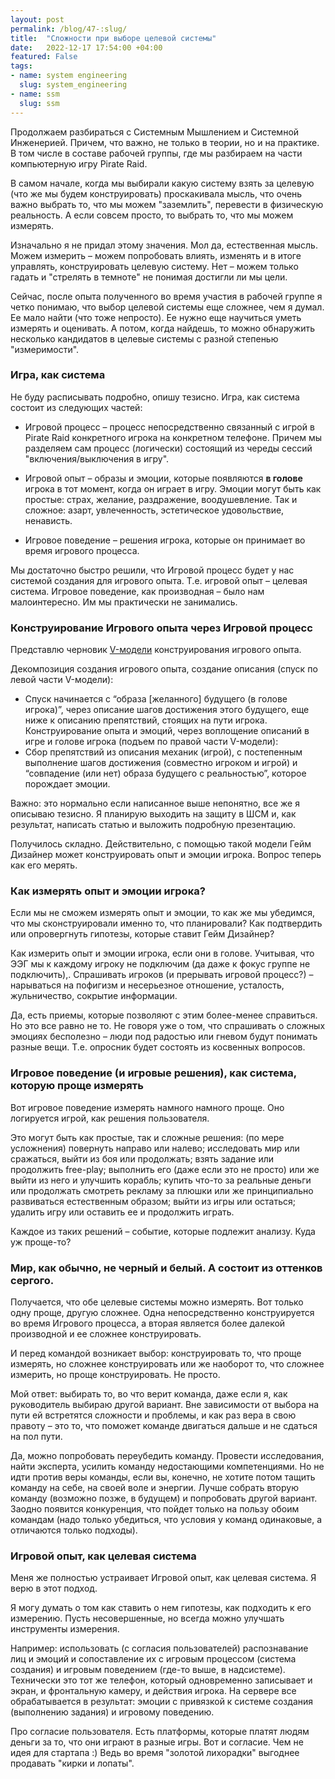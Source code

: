 ```yaml
---
layout: post
permalink: /blog/47-:slug/
title:  "Сложности при выборе целевой системы"
date:   2022-12-17 17:54:00 +04:00
featured: False
tags: 
- name: system engineering
  slug: system_engineering
- name: ssm
  slug: ssm
---
```


Продолжаем разбираться с Системным Мышлением и Системной Инженерией. Причем, что важно, не только в теории, но и на практике. В том числе в составе рабочей группы, где мы разбираем на части компьютерную игру Pirate Raid.

В самом начале, когда мы выбирали какую систему взять за целевую (что же мы будем конструировать) проскакивала мысль, что очень важно выбрать то, что мы можем "заземлить", перевести в физическую реальность. А если совсем просто, то выбрать то, что мы  можем измерять.

Изначально я не придал этому значения. Мол да, естественная мысль. Можем измерить – можем попробовать влиять, изменять и в итоге управлять, конструировать целевую систему. Нет – можем только гадать и "стрелять в темноте" не понимая достигли ли мы цели.

Сейчас, после опыта полученного во время участия в рабочей группе я четко понимаю, что выбор целевой системы еще сложнее, чем я думал. Ее мало найти (что тоже непросто). Ее нужно еще научиться уметь измерять и оценивать. А потом, когда найдешь, то можно обнаружить несколько кандидатов в целевые системы с разной степенью "измеримости".

### Игра, как система

Не буду расписывать подробно, опишу тезисно. Игра, как система состоит из следующих частей:

  * Игровой процесс – процесс непосредственно связанный с игрой в Pirate Raid конкретного игрока на конкретном телефоне. Причем мы разделяем сам процесс (логически) состоящий из череды сессий "включения/выключения в игру". 

  * Игровой опыт – образы и эмоции, которые появляются **в голове** игрока в тот момент, когда он играет в игру. Эмоции могут быть как простые: страх, желание, раздражение, воодушевление. Так и сложное: азарт, увлеченность, эстетическое удовольствие, ненависть.

  * Игровое поведение – решения игрока, которые он принимает во время игрового процесса.

Мы достаточно быстро решили, что Игровой процесс будет у нас системой создания для игрового опыта. Т.е. игровой опыт – целевая система. Игровое поведение, как производная – было нам малоинтересно. Им мы практически не занимались. 

### Конструирование Игрового опыта через Игровой процесс
Представлю черновик [V-модели](https://en.wikipedia.org/wiki/V-Model) конструирования игрового опыта.   <!--more-->
 
Декомпозиция создания игрового опыта, создание описания (спуск по левой части V-модели):
  * Спуск начинается с “образа [желанного] будущего (в голове игрока)”, через описание шагов достижения этого будущего, еще ниже к описанию препятствий, стоящих на пути игрока.
Конструирование опыта и эмоций, через воплощение описаний в игре и голове игрока (подъем по правой части V-модели): 
  * Cбор препятствий из описания механик (игрой), с постепенным выполнение шагов достижения (совместно игроком и игрой) и “совпадение (или нет) образа будущего с реальностью”, которое порождает эмоции.

Важно: это нормально если написанное выше непонятно, все же я описываю тезисно. Я планирую выходить на защиту в ШСМ и, как результат, написать статью и выложить подробную презентацию.

Получилось складно. Действительно, с помощью такой модели Гейм Дизайнер может конструировать опыт и эмоции игрока. Вопрос теперь как его мерять.

### Как измерять опыт и эмоции игрока?

Если мы не сможем измерять опыт и эмоции, то как же мы убедимся, что мы сконструировали именно то, что планировали? Как подтвердить или опровергнуть гипотезы, которые ставит Гейм Дизайнер?

Как измерить опыт и эмоции игрока, если они в голове. Учитывая, что ЭЭГ мы к каждому игроку не подключим (да даже к фокус группе не подключить),. Спрашивать игроков (и прерывать игровой процесс?) – нарываться на пофигизм и несерьезное отношение, усталость, жульничество, сокрытие информации. 

Да, есть приемы, которые позволяют с этим более-менее справиться. Но это все равно не то. Не говоря уже о том, что спрашивать о сложных эмоциях бесполезно – люди под радостью или гневом будут понимать разные вещи. Т.е. опросник будет состоять из косвенных вопросов.

### Игровое поведение (и игровые решения), как система, которую проще измерять
Вот игровое поведение измерять намного намного проще. Оно логируется игрой, как решения пользователя. 

Это могут быть как простые, так и сложные решения: (по мере усложнения) повернуть направо или налево; исследовать мир или сражаться, выйти из боя или продолжать; взять задание или продолжить free-play; выполнить его (даже если это не просто) или же выйти из него и улучшить корабль; купить что-то за реальные деньги или продолжать смотреть рекламу за плюшки или же принципиально развиваться естественным образом; выйти из игры или остаться; удалить игру или оставить ее и продолжить играть.

Каждое из таких решений – событие, которые подлежит анализу. Куда уж проще-то?

### Мир, как обычно, не черный и белый. А состоит из оттенков сергого.
Получается, что обе целевые системы можно измерять. Вот только одну проще, другую сложнее. Одна непосредственно конструируется во время Игрового процесса, а вторая является более далекой производной и ее сложнее конструировать.

И перед командой возникает выбор: конструировать то, что проще измерять, но сложнее конструировать или же наоборот то, что сложнее измерить, но проще конструировать. Не просто. 

Мой ответ: выбирать то, во что верит команда, даже если я, как руководитель выбираю другой вариант. Вне зависимости от выбора на пути ей встретятся сложности и проблемы, и как раз вера в свою правоту – это то, что поможет команде двигаться дальше и не сдаться на пол пути. 

Да, можно попробовать переубедить команду. Провести исследования, найти эксперта, усилить команду недостающими компетенциями. Но не идти против веры команды, если вы, конечно, не хотите потом тащить команду на себе, на своей воле и энергии. Лучше собрать вторую команду (возможно позже, в будущем) и попробовать другой вариант. Заодно появится конкуренция, что пойдет только на пользу обоим командам (надо только убедиться, что условия у команд одинаковые, а отличаются только подходы).

### Игровой опыт, как целевая система
Меня же полностью устраивает Игровой опыт, как целевая система. Я верю в этот подход.

Я могу думать о том как ставить о нем гипотезы, как подходить к его измерению. Пусть несовершенные, но всегда можно улучшать инструменты измерения.

Например: использовать (с согласия пользователей) распознавание лиц и эмоций и сопоставление их с игровым процессом (система создания) и игровым поведением (где-то выше, в надсистеме). Технически это тот же телефон, который одновременно записывает и экран, и фронтальную камеру, и действия игрока. На сервере все обрабатывается в результат: эмоции с привязкой к системе создания (выполнению задания) и игровому поведению.

Про согласие пользователя. Есть платформы, которые платят людям деньги за то, что они играют в разные игры. Вот и согласие. 
Чем не идея для стартапа :) Ведь во время "золотой лихорадки" выгоднее продавать "кирки и лопаты".
